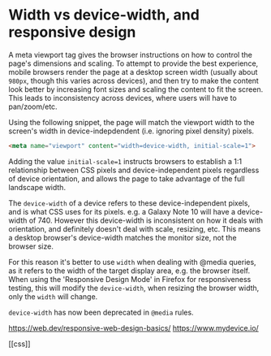 # Width vs device-width, and responsive design

A meta viewport tag gives the browser instructions on how to control the page's dimensions and scaling. To attempt to provide the best experience, mobile browsers render the page at a desktop screen width (usually about `980px`, though this varies across devices), and then try to make the content look better by increasing font sizes and scaling the content to fit the screen. This leads to inconsistency across devices, where users will have to pan/zoom/etc.

Using the following snippet, the page will match the viewport width to the screen's width in device-indepdendent (i.e. ignoring pixel density) pixels. 
```html
<meta name="viewport" content="width=device-width, initial-scale=1">
```

Adding the value `initial-scale=1` instructs browsers to establish a 1:1 relationship between CSS pixels and device-independent pixels regardless of device orientation, and allows the page to take advantage of the full landscape width.

The `device-width` of a device refers to these device-independent pixels, and is what CSS uses for its pixels. e.g. a Galaxy Note 10 will have a device-width of 740.
However this device-width is inconsistent on how it deals with orientation, and definitely doesn't deal with scale, resizing, etc. This means a desktop browser's device-width matches the monitor size, not the browser size.

For this reason it's better to use `width` when dealing with @media queries, as it refers to the width of the target display area, e.g. the browser itself. When using the 'Responsive Design Mode' in Firefox for responsiveness testing, this will modify the `device-width`, when resizing the browser width, only the `width` will change.

`device-width` has now been deprecated in `@media` rules.

https://web.dev/responsive-web-design-basics/
https://www.mydevice.io/

[[css]]